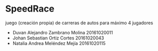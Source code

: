 # SpeedRace
juego (creación propia) de carreras de autos para máximo 4 jugadores

* Duvan Alejandro Zambrano Molina 20161020011
* Johan Sebastian Ortiz Cortes 20161020043
* Natalia Andrea Meléndez Mejía 20161020115
